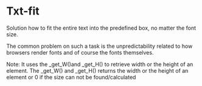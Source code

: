 # Txt-fit

Solution how to fit the entire text into the predefined box, no matter the font size. 

The common problem on such a task is the unpredictability related to how browsers render fonts and of course the fonts themselves.

Note:
It uses the _get_W()and _get_H() to retrieve  width or the height of an element.
The _get_W() and _get_H() returns the width or the height of an element or 0 if the size can not be found/calculated
